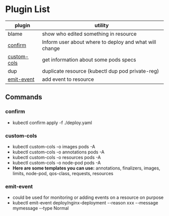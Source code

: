 # Plugin List
| plugin                      | utility                                                |
| --------------------------- | ------------------------------------------------------ |
| blame                       | show who edited something in resource                  |
| [confirm](#confirm)         | Inform user about where to deploy and what will change |
| [custom-cols](#custom-cols) | get information about some pods specs                  |
| dup                         | duplicate resource (kubectl dup pod private-reg)       |
| [emit-event](#emit-event)   | add event to resource                                  |

## Commands
### confirm
- kubectl confirm apply -f ./deploy.yaml
### custom-cols
- kubectl custom-cols -o images pods -A
- kubectl custom-cols -o annotations pods -A
- kubectl custom-cols -o resources pods -A
- kubectl custom-cols -o node-pod pods -A
- **Here are some templates you can use:** annotations, finalizers, images, limits, node-pod, qos-class, requests, resources
### emit-event
- could be used for monitoring or adding events on a resource on purpose
- kubectl  emit-event deploy/nginx-deployment --reason xxx --message mymessage --type Normal
